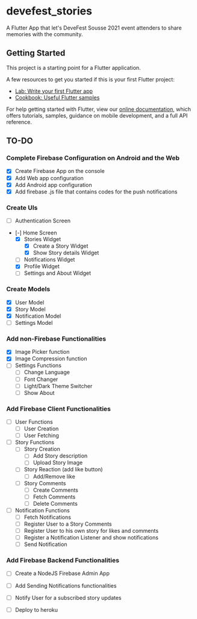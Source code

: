 # devefest_stories

A Flutter App that let's DeveFest Sousse 2021 event attenders to share memories with the community.

## Getting Started

This project is a starting point for a Flutter application.

A few resources to get you started if this is your first Flutter project:

- [Lab: Write your first Flutter app](https://flutter.dev/docs/get-started/codelab)
- [Cookbook: Useful Flutter samples](https://flutter.dev/docs/cookbook)

For help getting started with Flutter, view our
[online documentation](https://flutter.dev/docs), which offers tutorials,
samples, guidance on mobile development, and a full API reference.

## TO-DO

### Complete Firebase Configuration on Android and the Web

- [x] Create Firebase App on the console
- [x] Add Web app configuration
- [x] Add Android app configuration
- [x] Add firebase .js file that contains codes for the push notifications

### Create UIs

- [ ] Authentication Screen
- [-] Home Screen
    - [x] Stories Widget
        - [x] Create a Story Widget
        - [x] Show Story details Widget
    - [ ] Notifications Widget
    - [x] Profile Widget
    - [ ] Settings and About Widget

### Create Models

- [x] User Model
- [x] Story Model
- [x] Notification Model
- [ ] Settings Model

### Add non-Firebase Functionalities

- [x] Image Picker function
- [x] Image Compression function
- [ ] Settings Functions
    - [ ] Change Language
    - [ ] Font Changer
    - [ ] Light/Dark Theme Switcher
    - [ ] Show About

### Add Firebase Client Functionalities

- [ ] User Functions
    - [ ] User Creation
    - [ ] User Fetching
- [ ] Story Functions
    - [ ] Story Creation
        - [ ] Add Story description
        - [ ] Upload Story Image
    - [ ] Story Reaction (add like button)
        - [ ] Add/Remove like
    - [ ] Story Comments
        - [ ] Create Comments
        - [ ] Fetch Comments
        - [ ] Delete Comments
- [ ] Notification Functions
    - [ ] Fetch Notifications
    - [ ] Register User to a Story Comments
    - [ ] Register User to his own story for likes and comments
    - [ ] Register a Notification Listener and show notifications
    - [ ] Send Notification

### Add Firebase Backend Functionalities

- [ ] Create a NodeJS Firebase Admin App
- [ ] Add Sending Notifications functionalities
- [ ] Notify User for a subscribed story updates
- [ ] Deploy to heroku
    
